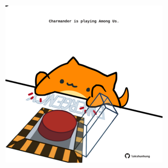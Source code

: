 <!-- built at 31/08/2025, 15:00:29 UTC -->
<p align="center">
  <img width="500" height="500" src="./ReadmeImage.svg">
</p>

